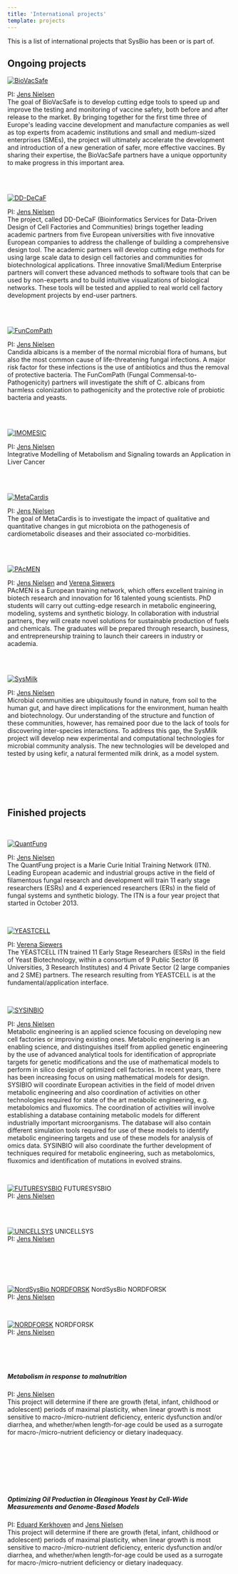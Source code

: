 ```yaml
---
title: 'International projects'
template: projects
---
```


This is a list of international projects that SysBio has been or is part of.

## Ongoing projects


<a href="http://www.biovacsafe.eu"><img class="project-logo" src="/img/logo_biovacsafe.png" alt="BioVacSafe"></a>

PI: <a href="/people/jens-nielsen">Jens Nielsen</a>  
The goal of BioVacSafe is to develop cutting edge tools to speed up and improve the testing and monitoring of vaccine safety, both before and after release to the market. By bringing together for the first time three of Europe's leading vaccine development and manufacture companies as well as top experts from academic institutions and small and medium-sized enterprises (SMEs), the project will ultimately accelerate the development and introduction of a new generation of safer, more effective vaccines. By sharing their expertise, the BioVacSafe partners have a unique opportunity to make progress in this important area.

<br><br>

<a href="http://dd-decaf.eu/"><img class="project-logo" src="/img/logo_DD-DeCaF.png" alt="DD-DeCaF"></a>

PI: <a href="/people/jens-nielsen">Jens Nielsen</a>  
The project, called DD-DeCaF (Bioinformatics Services for Data-Driven Design of Cell Factories and Communities) brings together leading academic partners from five European universities with five innovative European companies to address the challenge of building a comprehensive design tool. The academic partners will develop cutting edge methods for using large scale data to design cell factories and communities for biotechnological applications. Three innovative Small/Medium Enterprise partners will convert these advanced methods to software tools that can be used by non-experts and to build intuitive visualizations of biological networks. These tools will be tested and applied to real world cell factory development projects by end-user partners.

<br><br>

<a href="https://www.funcompath.eu/home.html"><img class="project-logo" src="/img/logo_FunComPath.png" alt="FunComPath"></a>

PI: <a href="/people/jens-nielsen">Jens Nielsen</a>  
Candida albicans is a member of the normal microbial flora of humans, but also the most common cause of life-threatening fungal infections. A major risk factor for these infections is the use of antibiotics and thus the removal of protective bacteria. The FunComPath (Fungal Commensal-to-Pathogenicity) partners will investigate the shift of C. albicans from harmless colonization to pathogenicity and the protective role of probiotic bacteria and yeasts.

<br><br>

<a href="https://www.erasysapp.eu/calls/1st-call/imomesic"><img class="project-logo" src="" alt="IMOMESIC"></a>

PI: <a href="/people/jens-nielsen">Jens Nielsen</a>  
Integrative Modelling of Metabolism and Signaling towards an Application in Liver Cancer

<br><br>

<a href="http://www.metacardis.net/"><img class="project-logo" src="/img/logo_metacardis.png" alt="MetaCardis"></a>

PI: <a href="/people/jens-nielsen">Jens Nielsen</a>  
The goal of MetaCardis is to investigate the impact of qualitative and quantitative changes in gut microbiota on the pathogenesis of cardiometabolic diseases and their associated co-morbidities.

<br><br>

<a href="http://www.pacmen-itn.eu/"><img class="project-logo" src="/img/logo_pac.png" alt="PAcMEN"></a>

PI: <a href="/people/jens-nielsen">Jens Nielsen</a> and <a href="/people/verena-siewers">Verena Siewers</a>  
PAcMEN is a European training network, which offers excellent training in biotech research and innovation for 16 talented young scientists. PhD students will carry out cutting-edge research in metabolic engineering, modeling, systems and synthetic biology. In collaboration with industrial partners, they will create novel solutions for sustainable production of fuels and chemicals. The graduates will be prepared through research, business, and entrepreneurship training to launch their careers in industry or academia.

<br><br>

<a href="https://www.erasysapp.eu/calls/1st-call/sysmilk"><img class="project-logo" src="" alt="SysMilk"></a>

PI: <a href="/people/jens-nielsen">Jens Nielsen</a>  
Microbial communities are ubiquitously found in nature, from soil to the human gut, and have direct implications for the environment, human health and biotechnology. Our understanding of the structure and function of these communities, however, has remained poor due to the lack of tools for discovering inter-species interactions. To address this gap, the SysMilk project will develop new experimental and computational technologies for microbial community analysis. The new technologies will be developed and tested by using kefir, a natural fermented milk drink, as a model system.


<br><br><br><br>
## Finished projects
<br>

<a href="http://intern.mikrobiologie.tu-berlin.de/"><img class="project-logo" src="/img/logo_QF.png" alt="QuantFung"></a>

PI: <a href="/people/jens-nielsen">Jens Nielsen</a>  
The QuantFung project is a Marie Curie Initial Training Network (ITN). Leading European academic and industrial groups active in the field of filamentous fungal research and development will train 11 early stage researchers (ESRs) and 4 experienced researchers (ERs) in the field of fungal systems and synthetic biology. The ITN is a four year project that started in October 2013.

<br>

<a href="https://yeastcell.eu/"><img class="project-logo" src="/img/logo_yeastcell.png" alt="YEASTCELL"></a>

PI: <a href="/people/verena-siewers">Verena Siewers</a>  
The YEASTCELL ITN trained 11 Early Stage Researchers (ESRs) in the field of Yeast Biotechnology, within a consortium of 9 Public Sector (6 Universities, 3 Research Institutes) and 4 Private Sector (2 large companies and 2 SME) partners. The research resulting from YEASTCELL is at the fundamental/application interface.

<br>

<a href="http://www.sysbio.se/SYSINBIO/"><img class="project-logo" src="/img/logo_sysinbio.jpg" alt="SYSINBIO"></a>

PI: <a href="/people/jens-nielsen">Jens Nielsen</a>  
Metabolic engineering is an applied science focusing on developing new cell factories or improving existing ones. Metabolic engineering is an enabling science, and distinguishes itself from applied genetic engineering by the use of advanced analytical tools for identification of appropriate targets for genetic modifications and the use of mathematical models to perform in silico design of optimized cell factories. In recent years, there has been increasing focus on using mathematical models for design. SYSIBIO will coordinate European activities in the field of model driven metabolic engineering and also coordination of activities on other technologies required for state of the art metabolic engineering, e.g. metabolomics and fluxomics. The coordination of activities will involve establishing a database containing metabolic models for different industrially important microorganisms. The database will also contain different simulation tools required for use of these models to identify metabolic engineering targets and use of these models for analysis of omics data. SYSINBIO will also coordinate the further development of techniques required for metabolic engineering, such as metabolomics, fluxomics and identification of mutations in evolved strains.

<br>

<a href=""><img class="project-logo" src="/img/logo_fsb.jpg" alt="FUTURESYSBIO"></a>
FUTURESYSBIO  
PI: <a href="/people/jens-nielsen">Jens Nielsen</a>

<br><br>

<a href="http://www.unicellsys.eu/"><img class="project-logo" src="/img/logo_unicellsys.jpg" alt="UNICELLSYS"></a>
UNICELLSYS  
PI: <a href="/people/jens-nielsen">Jens Nielsen</a>

<br><br><br><br>

<a href=""><img class="project-logo" src="/img/logo_nsb.jpg" alt="NordSysBio NORDFORSK"></a>
NordSysBio NORDFORSK  
PI: <a href="/people/jens-nielsen">Jens Nielsen</a>

<br>

<a href=""><img class="project-logo" src="/img/logo_nordforsk.jpg" alt="NORDFORSK"></a>
NORDFORSK  
PI: <a href="/people/jens-nielsen">Jens Nielsen</a>

<br><br>

<a href=""><img class="project-logo" src="/img/logo_bmgf.png" alt=""></a>
##### Metabolism in response to malnutrition  
PI: <a href="/people/jens-nielsen">Jens Nielsen</a>  
This project will determine if there are growth (fetal, infant, childhood or adolescent) periods of maximal plasticity, when linear growth is most sensitive to macro-/micro-nutrient deficiency, enteric dysfunction and/or diarrhea, and whether/when length-for-age could be used as a surrogate for macro-/micro-nutrient deficiency or dietary inadequacy.

<br><br><br><br><br>

<a href="https://genomicscience.energy.gov/"><img class="project-logo" src="/img/logo_doe.jpg" alt=""></a>
##### Optimizing Oil Production in Oleaginous Yeast by Cell-Wide Measurements and Genome-Based Models
PI: <a href="/people/eduard-kerkhoven">Eduard Kerkhoven</a> and <a href="/people/jens-nielsen">Jens Nielsen</a>  
This project will determine if there are growth (fetal, infant, childhood or adolescent) periods of maximal plasticity, when linear growth is most sensitive to macro-/micro-nutrient deficiency, enteric dysfunction and/or diarrhea, and whether/when length-for-age could be used as a surrogate for macro-/micro-nutrient deficiency or dietary inadequacy.

<br><br><br><br>
